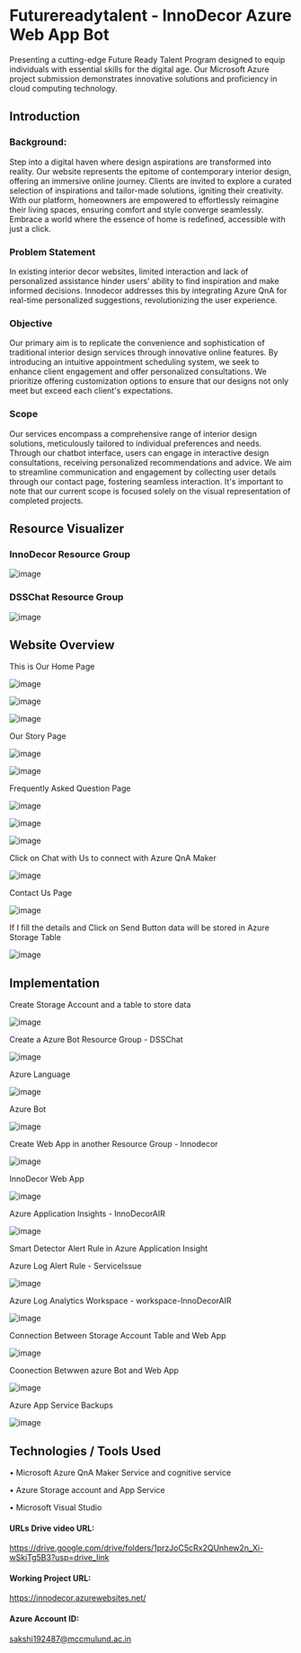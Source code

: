 # Futurereadytalent - InnoDecor Azure Web App Bot
Presenting a cutting-edge Future Ready Talent Program designed to equip individuals with essential skills for the digital age. Our Microsoft Azure project submission demonstrates innovative solutions and proficiency in cloud computing technology.

## Introduction

### Background:

Step into a digital haven where design aspirations are transformed into reality.
Our website represents the epitome of contemporary interior design, offering an immersive online journey.
Clients are invited to explore a curated selection of inspirations and tailor-made solutions, igniting their creativity.
With our platform, homeowners are empowered to effortlessly reimagine their living spaces, ensuring comfort and style converge seamlessly.
Embrace a world where the essence of home is redefined, accessible with just a click.

### Problem Statement

In existing interior decor websites, limited interaction and lack of personalized assistance hinder users' ability to find inspiration and make informed decisions. Innodecor addresses this by integrating Azure QnA for real-time personalized suggestions, revolutionizing the user experience.

### Objective

Our primary aim is to replicate the convenience and sophistication of traditional interior design services through innovative online features.
By introducing an intuitive appointment scheduling system, we seek to enhance client engagement and offer personalized consultations.
We prioritize offering customization options to ensure that our designs not only meet but exceed each client's expectations.

### Scope

Our services encompass a comprehensive range of interior design solutions, meticulously tailored to individual preferences and needs.
Through our chatbot interface, users can engage in interactive design consultations, receiving personalized recommendations and advice.
We aim to streamline communication and engagement by collecting user details through our contact page, fostering seamless interaction.
It's important to note that our current scope is focused solely on the visual representation of completed projects.

## Resource Visualizer
### InnoDecor Resource Group

![image](https://github.com/deepaky26/Futurereadytalent/assets/163496220/f33c811d-28ad-426b-b3ad-539294883ddf)

### DSSChat Resource Group

![image](https://github.com/deepaky26/Futurereadytalent/assets/163496220/1479b121-992d-44c6-8a31-405a7e175729)

## Website Overview

This is Our Home Page

![image](https://github.com/deepaky26/Futurereadytalent/assets/163496220/1021729b-9a3e-4000-9200-ed04eaecd9a6)

![image](https://github.com/deepaky26/Futurereadytalent/assets/163496220/fc4a41a5-280f-4988-82b1-2e5478305898)

![image](https://github.com/deepaky26/Futurereadytalent/assets/163496220/1636bbdc-f7a0-4d42-8ae6-9e8f8ba1a4ee)


Our Story Page

![image](https://github.com/deepaky26/Futurereadytalent/assets/163496220/176cdd7f-a7c1-4631-abb9-050cee014216)


![image](https://github.com/deepaky26/Futurereadytalent/assets/163496220/ec413d3a-1d64-4916-92f1-df3951151714)

 
 
Frequently Asked Question Page

![image](https://github.com/deepaky26/Futurereadytalent/assets/163496220/b3834a8a-a091-4c03-bb0b-04a9983a6668)

![image](https://github.com/deepaky26/Futurereadytalent/assets/163496220/0299d479-b522-4699-a9d3-55d5f658cac3)
 
![image](https://github.com/deepaky26/Futurereadytalent/assets/163496220/058a8e5b-5e95-47ef-bb60-c11fb1c4f575)
 
Click on Chat with Us to connect with Azure QnA Maker

![image](https://github.com/deepaky26/Futurereadytalent/assets/163496220/741e2818-3c08-4681-aad9-2ff0a60c1aa8)

Contact Us Page

![image](https://github.com/deepaky26/Futurereadytalent/assets/163496220/aa36c7e7-0eae-4676-9465-fd81c2db1f12)

 
If I fill the details and Click on Send Button data will be stored in Azure Storage Table
 
![image](https://github.com/deepaky26/Futurereadytalent/assets/163496220/01643c53-3869-4dc4-a772-f8aa03f2b7f4)

## Implementation

Create Storage Account and a table to store data

![image](https://github.com/deepaky26/Futurereadytalent/assets/163496220/79c51518-f647-49d7-8f29-de32376486f0)

Create a Azure Bot Resource Group - DSSChat

![image](https://github.com/deepaky26/Futurereadytalent/assets/163496220/6438020c-cbd7-45dc-9257-eb98b552f25f)

Azure Language

![image](https://github.com/deepaky26/Futurereadytalent/assets/163496220/7ee1970c-0912-462e-b04b-23b5aaf18710)

Azure Bot

![image](https://github.com/deepaky26/Futurereadytalent/assets/163496220/ed1ff092-72b7-40a4-8171-904ac560c1d4)

Create Web App in another Resource Group - Innodecor

![image](https://github.com/deepaky26/Futurereadytalent/assets/163496220/0f6a79ef-d957-4391-9947-1b7392dcc65a)

InnoDecor Web App

![image](https://github.com/deepaky26/Futurereadytalent/assets/163496220/fc41b790-bc2c-4b1a-b7be-e51c38adca8e)


Azure Application Insights - InnoDecorAIR

![image](https://github.com/deepaky26/Futurereadytalent/assets/163496220/4d662593-7b7c-45d2-9354-a60f4f64aa8f)

Smart Detector Alert Rule in Azure Application Insight

Azure Log Alert Rule - ServiceIssue

![image](https://github.com/deepaky26/Futurereadytalent/assets/163496220/62c9e187-223c-41df-8ddf-157b10078cc8)

Azure Log Analytics Workspace - workspace-InnoDecorAIR

![image](https://github.com/deepaky26/Futurereadytalent/assets/163496220/438f160a-8792-44d8-b99c-2c352fee7e62)

Connection Between Storage Account Table and Web App

![image](https://github.com/deepaky26/Futurereadytalent/assets/163496220/09543f90-7af3-4d32-82c7-ac346c312c81)

Coonection Betwwen azure Bot and Web App 

![image](https://github.com/deepaky26/Futurereadytalent/assets/163496220/ae602d98-0574-4054-a9e1-e2ec36262cb4)

Azure App Service Backups

![image](https://github.com/deepaky26/Futurereadytalent/assets/163496220/64ee77b4-8acb-41af-9d2e-3972d3df048f)

## Technologies / Tools Used

• Microsoft Azure QnA Maker Service and cognitive service

• Azure Storage account and App Service

• Microsoft Visual Studio

#### URLs Drive video URL: 
https://drive.google.com/drive/folders/1przJoC5cRx2QUnhew2n_Xi-wSkiTg5B3?usp=drive_link

#### Working Project URL:
https://innodecor.azurewebsites.net/

#### Azure Account ID:
sakshi192487@mccmulund.ac.in



















